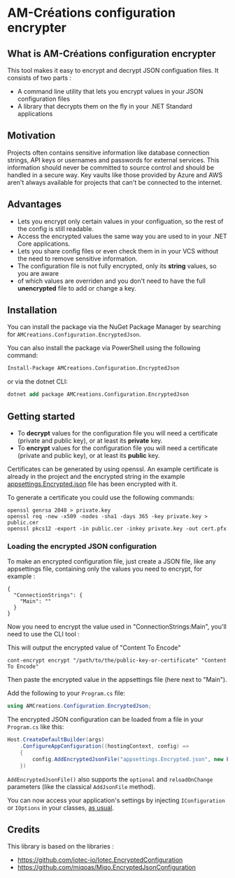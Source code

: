 # AM-Créations configuration encrypter

## What is AM-Créations configuration encrypter

This tool makes it easy to encrypt and decrypt JSON configuation files. It consists of two parts :
 * A command line utility that lets you encrypt values in your JSON configuration files 
 * A library that decrypts them on the fly in your .NET Standard applications

## Motivation

Projects often contains sensitive information like database connection strings, API keys or usernames 
and passwords for external services. This information should never be committed to source control and 
should be handled in a secure way. Key vaults like those provided by Azure and AWS aren't always
available for projects that can't be connected to the internet.

## Advantages

* Lets you encrypt only certain values in your configuation, so the rest of the config is still readable.
* Access the encrypted values the same way you are used to in your .NET Core applications.
* Lets you share config files or even check them in in your VCS without the need to remove sensitive information.
* The configuration file is not fully encrypted, only its **string** values, so you are aware 
* of which values are overriden and you don't need to have the full **unencrypted** file to add or change a key. 

## Installation

You can install the package via the NuGet Package Manager by searching for `AMCreations.Configuration.EncryptedJson`.

You can also install the package via PowerShell using the following command:

```ps
Install-Package AMCreations.Configuration.EncryptedJson
```

or via the dotnet CLI:

```ps
dotnet add package AMCreations.Configuration.EncryptedJson
```

## Getting started

 * To **decrypt** values for the configuration file you will need a certificate (private and public key), or at least its **private** key.
 * To **encrypt** values for the configuration file you will need a certificate (private and public key), or at least its **public** key.

Certificates can be generated by using openssl. An example certificate is already in the project
and the encrypted string in the example [appsettings.Encrypted.json](src/AmCreations.Configuration.EncryptedJson.SampleWebApp/appsettings.Encrypted.json) file has been encrypted with it.

To generate a certificate you could use the following commands:

```shell
openssl genrsa 2048 > private.key
openssl req -new -x509 -nodes -sha1 -days 365 -key private.key > public.cer
openssl pkcs12 -export -in public.cer -inkey private.key -out cert.pfx
```

### Loading the encrypted JSON configuration

To make an encrypted configuration file, just create a JSON file, like any appsettings file, 
containing only the values you need to encrypt, for example :

```json5
{
  "ConnectionStrings": {
    "Main": ""
  }
}
```

Now you need to encrypt the value used in "ConnectionStrings:Main", you'll need to use the CLI tool : 

This will output the encrypted value of "Content To Encode"

```shell
cont-encrypt encrypt "/path/to/the/public-key-or-certificate" "Content To Encode"
```

Then paste the encrypted value in the appsettings file (here next to "Main").

Add the following to your `Program.cs` file:

```csharp
using AMCreations.Configuration.EncryptedJson;
```

The encrypted JSON configuration can be loaded from a file in your `Program.cs` like this:

```csharp
Host.CreateDefaultBuilder(args)
    .ConfigureAppConfiguration((hostingContext, config) =>
    {
        config.AddEncryptedJsonFile("appsettings.Encrypted.json", new FilesystemCertificateLoader("/etc/ssl/private/my-app-cert.pfx"));
    })
```

`AddEncryptedJsonFile()` also supports the `optional` and `reloadOnChange` parameters (like the 
classical `AddJsonFile` method).

You can now access your application's settings by injecting `IConfiguration` or `IOptions` in your 
classes, [as usual](https://docs.microsoft.com/aspnet/core/fundamentals/configuration/#appsettingsjson).

## Credits 

This library is based on the libraries :

 * https://github.com/iotec-io/Iotec.EncryptedConfiguration
 * https://github.com/miqoas/Miqo.EncryptedJsonConfiguration
